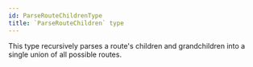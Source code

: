 ```yaml
---
id: ParseRouteChildrenType
title: `ParseRouteChildren` type
---
```



This type recursively parses a route's children and grandchildren into a single union of all possible routes.
